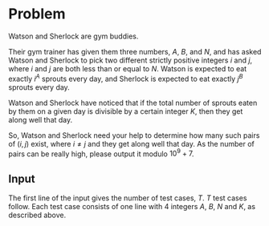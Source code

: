 # Problem

Watson and Sherlock are gym buddies.

Their gym trainer has given them three numbers, $A$, $B$, and $N$, and has asked Watson and Sherlock to pick two different strictly positive integers $i$ and $j$, where $i$ and $j$ are both less than or equal to $N$. Watson is expected to eat exactly $i^A$ sprouts every day, and Sherlock is expected to eat exactly $j^B$ sprouts every day.

Watson and Sherlock have noticed that if the total number of sprouts eaten by them on a given day is divisible by a certain integer $K$, then they get along well that day.

So, Watson and Sherlock need your help to determine how many such pairs of $(i,j)$ exist, where $i \neq j$ and they get along well that day. As the number of pairs can be really high, please output it modulo $10^9+7$.

## Input

The first line of the input gives the number of test cases, $T$. $T$ test cases follow. Each test case consists of one line with 4 integers $A$, $B$, $N$ and $K$, as described above.
